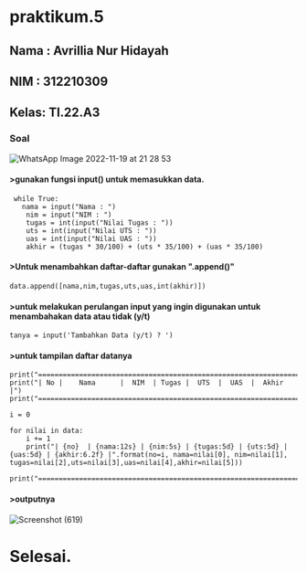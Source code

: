 # praktikum.5
## Nama : Avrillia Nur Hidayah
## NIM  : 312210309
## Kelas: TI.22.A3

### Soal

![WhatsApp Image 2022-11-19 at 21 28 53](https://user-images.githubusercontent.com/115686359/202855941-ac6d4707-9a66-490a-9ec3-d7d8ffbb0cef.jpeg)

#### >gunakan fungsi input() untuk memasukkan data.
```
 while True:  
   nama = input("Nama : ")
    nim = input("NIM : ")
    tugas = int(input("Nilai Tugas : "))
    uts = int(input("Nilai UTS : "))
    uas = int(input("Nilai UAS : "))
    akhir = (tugas * 30/100) + (uts * 35/100) + (uas * 35/100)
```

#### >Untuk menambahkan daftar-daftar gunakan ".append()"
```
data.append([nama,nim,tugas,uts,uas,int(akhir)])
```

#### >untuk melakukan perulangan input yang ingin digunakan untuk menambahakan data atau tidak (y/t)
```
tanya = input('Tambahkan Data (y/t) ? ')
```

#### >untuk tampilan daftar datanya
```
print("==================================================================")
print("| No |    Nama      |  NIM  | Tugas |  UTS  |  UAS  |  Akhir |")
print("==================================================================")

i = 0

for nilai in data:
    i += 1
    print("| {no}  | {nama:12s} | {nim:5s} | {tugas:5d} | {uts:5d} | {uas:5d} | {akhir:6.2f} |".format(no=i, nama=nilai[0], nim=nilai[1], tugas=nilai[2],uts=nilai[3],uas=nilai[4],akhir=nilai[5]))

print("==================================================================")
```

#### >outputnya

![Screenshot (619)](https://user-images.githubusercontent.com/115686359/202857437-818146b9-4b8a-4471-ab88-8abe28c37bd5.png)

# Selesai.
